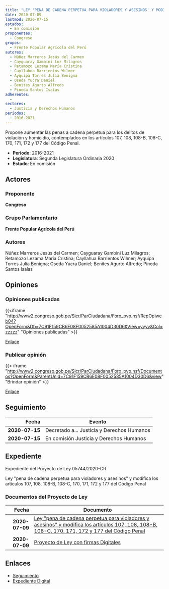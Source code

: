 ```yaml
---
title: "LEY 'PENA DE CADENA PERPETUA PARA VIOLADORES Y ASESINOS' Y MODIFICA LOS ARTÍCULOS 107, 108, 108-B, 108-C, 170, 171, 172 Y 177 DEL CÓDIGO PENAL"
date: 2020-07-09
lastmod: 2020-07-15
estados: 
  - En comisión
proponentes: 
  - Congreso
grupos: 
  - Frente Popular Agrícola del Perú
autores: 
  - Núñez Marreros Jesús del Carmen
  - Cayguaray Gambini Luz Milagros
  - Retamozo Lezama María Cristina
  - Cayllahua Barrientos Wilmer
  - Ayquipa Torres Julia Benigna
  - Oseda Yucra Daniel
  - Benites Agurto Alfredo
  - Pineda Santos Isaías
adherentes: 
  - 
sectores: 
  - Justicia y Derechos Humanos
periodos: 
  - 2016-2021
---
```


Propone aumentar las penas a cadena perpetua para los delitos de violación y homicidio, contemplados en los artículos 107, 108, 108-B, 108-C, 170, 171, 172 y 177 del Código Penal.

- **Periodo**: 2016-2021
- **Legislatura**: Segunda Legislatura Ordinaria 2020
- **Estado**: En comisión

## Actores

### Proponente

**Congreso**

### Grupo Parlamentario

**Frente Popular Agrícola del Perú**

### Autores

Núñez Marreros Jesús del Carmen; Cayguaray Gambini Luz Milagros; Retamozo Lezama María Cristina; Cayllahua Barrientos Wilmer; Ayquipa Torres Julia Benigna; Oseda Yucra Daniel; Benites Agurto Alfredo; Pineda Santos Isaías


## Opiniones

### Opiniones publicadas

{{<iframe "http://www2.congreso.gob.pe/Sicr/ParCiudadana/Foro_pvp.nsf/RepOpiweb04?OpenForm&Db=7C91F159CB6E08F0052585A1004D30D6&View=yyyy&Col=zzzzz" "Opiniones publicadas" >}}

[Enlace](http://www2.congreso.gob.pe/Sicr/ParCiudadana/Foro_pvp.nsf/RepOpiweb04?OpenForm&Db=7C91F159CB6E08F0052585A1004D30D6&View=yyyy&Col=zzzzz)
### Publicar opinión

{{< iframe "http://www2.congreso.gob.pe/Sicr/ParCiudadana/Foro_pvp.nsf/Documentos?OpenForm&ParentUnid=7C91F159CB6E08F0052585A1004D30D6&view" "Brindar opinión" >}}

[Enlace](http://www2.congreso.gob.pe/Sicr/ParCiudadana/Foro_pvp.nsf/Documentos?OpenForm&ParentUnid=7C91F159CB6E08F0052585A1004D30D6&view)

## Seguimiento

| Fecha | Evento |
|------:|--------|
| **2020-07-15** | Decretado a... Justicia y Derechos Humanos|
| **2020-07-15** | En comisión Justicia y Derechos Humanos|


## Expediente

Expediente del Proyecto de Ley 05744/2020-CR

Ley "pena de cadena perpetua para violadores y asesinos" y modifica los artículos 107, 108, 108-B, 108-C, 170, 171, 172 y 177 del Código Penal


### Documentos del Proyecto de Ley

| Fecha | Documento |
|------:|--------|
| **2020-07-09** | [Ley "pena de cadena perpetua para violadores y asesinos" y modifica los artículos 107, 108, 108-B, 108-C, 170, 171, 172 y 177 del Código Penal](http://www.leyes.congreso.gob.pe/Documentos/2016_2021/Proyectos_de_Ley_y_de_Resoluciones_Legislativas/PL05744-20200709.pdf) |
| **2020-07-09** | [Proyecto de Ley con firmas Digitales](http://www.leyes.congreso.gob.pe/Documentos/2016_2021/Proyectos_de_Ley_y_de_Resoluciones_Legislativas/Proyectos_Firmas_digitales/PL05744.pdf) |

## Enlaces 

- [Seguimiento](http://www2.congreso.gob.pe/Sicr/TraDocEstProc/CLProLey2016.nsf/f7fff46988ca05b1052578e100829cc7/33dcb42a1aa4bdf8052585a10058af70?OpenDocument)
- [Expediente Digital](http://www2.congreso.gob.pe/Sicr/TraDocEstProc/CLProLey2016.nsf/f7fff46988ca05b1052578e100829cc7/33dcb42a1aa4bdf8052585a10058af70?OpenDocument&Click=05257FB7005EB655.eb71d0cf91d8294e05256cdf006b5706/$Body/0.1C6C)
